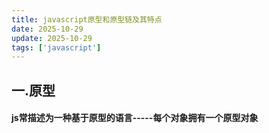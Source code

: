 ```yaml
---
title: javascript原型和原型链及其特点
date: 2025-10-29
update: 2025-10-29
tags: ['javascript']
---
```

## 一.原型
#### js常描述为一种基于原型的语言-----每个对象拥有一个原型对象
